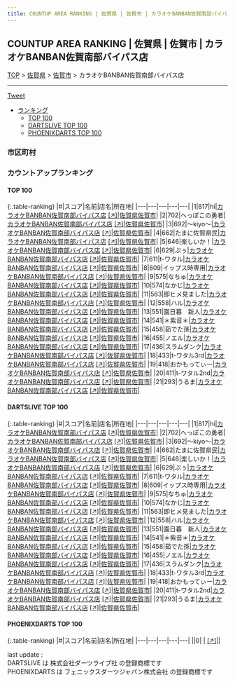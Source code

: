 ```yaml
---
title: COUNTUP AREA RANKING | 佐賀県 | 佐賀市 | カラオケBANBAN佐賀南部バイパス店
---
```

## COUNTUP AREA RANKING | 佐賀県 | 佐賀市 | カラオケBANBAN佐賀南部バイパス店

[TOP](/darts/rank/) > [佐賀県](/darts/rank/佐賀県/) > [佐賀市](/darts/rank/佐賀県/佐賀市/) > カラオケBANBAN佐賀南部バイパス店

___

<a href="https://twitter.com/share?ref_src=twsrc%5Etfw" data-text="COUNTUP AREA RANKING | 佐賀県佐賀市カラオケBANBAN佐賀南部バイパス店" class="twitter-share-button" data-hashtags="DARTSLIVE,PHOENIXDARTS,darts,ダーツ" data-show-count="false">Tweet</a>

* [ランキング](#カウントアップランキング)
    * [TOP 100](#top-100)
    * [DARTSLIVE TOP 100](#dartslive-top-100)
    * [PHOENIXDARTS TOP 100](#phoenixdarts-top-100)

### 市区町村

<ul>

</ul>

### カウントアップランキング

#### TOP 100



{:.table-ranking}
|#|スコア|名前|店名|所在地|
|---|---|---|---|---|
|1|817|<span class="rank-name-dl">hi</span>|<a href="/darts/rank/shops/2acb85d590d20e930d9b047a20a7ba1e.html">カラオケBANBAN佐賀南部バイパス店</a> <a href="https://search.dartslive.com/jp/shop/2acb85d590d20e930d9b047a20a7ba1e">[↗]</a>|<a href="/darts/rank/佐賀県/佐賀市">佐賀県佐賀市</a>|
|2|702|<span class="rank-name-dl">へっぽこの勇者</span>|<a href="/darts/rank/shops/2acb85d590d20e930d9b047a20a7ba1e.html">カラオケBANBAN佐賀南部バイパス店</a> <a href="https://search.dartslive.com/jp/shop/2acb85d590d20e930d9b047a20a7ba1e">[↗]</a>|<a href="/darts/rank/佐賀県/佐賀市">佐賀県佐賀市</a>|
|3|692|<span class="rank-name-dl">〜kiyo〜</span>|<a href="/darts/rank/shops/2acb85d590d20e930d9b047a20a7ba1e.html">カラオケBANBAN佐賀南部バイパス店</a> <a href="https://search.dartslive.com/jp/shop/2acb85d590d20e930d9b047a20a7ba1e">[↗]</a>|<a href="/darts/rank/佐賀県/佐賀市">佐賀県佐賀市</a>|
|4|662|<span class="rank-name-dl">たまに佐賀県民</span>|<a href="/darts/rank/shops/2acb85d590d20e930d9b047a20a7ba1e.html">カラオケBANBAN佐賀南部バイパス店</a> <a href="https://search.dartslive.com/jp/shop/2acb85d590d20e930d9b047a20a7ba1e">[↗]</a>|<a href="/darts/rank/佐賀県/佐賀市">佐賀県佐賀市</a>|
|5|646|<span class="rank-name-dl">楽しいか！</span>|<a href="/darts/rank/shops/2acb85d590d20e930d9b047a20a7ba1e.html">カラオケBANBAN佐賀南部バイパス店</a> <a href="https://search.dartslive.com/jp/shop/2acb85d590d20e930d9b047a20a7ba1e">[↗]</a>|<a href="/darts/rank/佐賀県/佐賀市">佐賀県佐賀市</a>|
|6|629|<span class="rank-name-dl">ぷぅ</span>|<a href="/darts/rank/shops/2acb85d590d20e930d9b047a20a7ba1e.html">カラオケBANBAN佐賀南部バイパス店</a> <a href="https://search.dartslive.com/jp/shop/2acb85d590d20e930d9b047a20a7ba1e">[↗]</a>|<a href="/darts/rank/佐賀県/佐賀市">佐賀県佐賀市</a>|
|7|611|<span class="rank-name-dl">t-ワタル</span>|<a href="/darts/rank/shops/2acb85d590d20e930d9b047a20a7ba1e.html">カラオケBANBAN佐賀南部バイパス店</a> <a href="https://search.dartslive.com/jp/shop/2acb85d590d20e930d9b047a20a7ba1e">[↗]</a>|<a href="/darts/rank/佐賀県/佐賀市">佐賀県佐賀市</a>|
|8|609|<span class="rank-name-dl">イップス時専用</span>|<a href="/darts/rank/shops/2acb85d590d20e930d9b047a20a7ba1e.html">カラオケBANBAN佐賀南部バイパス店</a> <a href="https://search.dartslive.com/jp/shop/2acb85d590d20e930d9b047a20a7ba1e">[↗]</a>|<a href="/darts/rank/佐賀県/佐賀市">佐賀県佐賀市</a>|
|9|575|<span class="rank-name-dl">なちゅ</span>|<a href="/darts/rank/shops/2acb85d590d20e930d9b047a20a7ba1e.html">カラオケBANBAN佐賀南部バイパス店</a> <a href="https://search.dartslive.com/jp/shop/2acb85d590d20e930d9b047a20a7ba1e">[↗]</a>|<a href="/darts/rank/佐賀県/佐賀市">佐賀県佐賀市</a>|
|10|574|<span class="rank-name-dl">なかじ</span>|<a href="/darts/rank/shops/2acb85d590d20e930d9b047a20a7ba1e.html">カラオケBANBAN佐賀南部バイパス店</a> <a href="https://search.dartslive.com/jp/shop/2acb85d590d20e930d9b047a20a7ba1e">[↗]</a>|<a href="/darts/rank/佐賀県/佐賀市">佐賀県佐賀市</a>|
|11|563|<span class="rank-name-dl">即ヒメ見ました</span>|<a href="/darts/rank/shops/2acb85d590d20e930d9b047a20a7ba1e.html">カラオケBANBAN佐賀南部バイパス店</a> <a href="https://search.dartslive.com/jp/shop/2acb85d590d20e930d9b047a20a7ba1e">[↗]</a>|<a href="/darts/rank/佐賀県/佐賀市">佐賀県佐賀市</a>|
|12|558|<span class="rank-name-dl">ハル</span>|<a href="/darts/rank/shops/2acb85d590d20e930d9b047a20a7ba1e.html">カラオケBANBAN佐賀南部バイパス店</a> <a href="https://search.dartslive.com/jp/shop/2acb85d590d20e930d9b047a20a7ba1e">[↗]</a>|<a href="/darts/rank/佐賀県/佐賀市">佐賀県佐賀市</a>|
|13|551|<span class="rank-name-dl">園日暮　新人</span>|<a href="/darts/rank/shops/2acb85d590d20e930d9b047a20a7ba1e.html">カラオケBANBAN佐賀南部バイパス店</a> <a href="https://search.dartslive.com/jp/shop/2acb85d590d20e930d9b047a20a7ba1e">[↗]</a>|<a href="/darts/rank/佐賀県/佐賀市">佐賀県佐賀市</a>|
|14|541|<span class="rank-name-dl">＊紫音＊</span>|<a href="/darts/rank/shops/2acb85d590d20e930d9b047a20a7ba1e.html">カラオケBANBAN佐賀南部バイパス店</a> <a href="https://search.dartslive.com/jp/shop/2acb85d590d20e930d9b047a20a7ba1e">[↗]</a>|<a href="/darts/rank/佐賀県/佐賀市">佐賀県佐賀市</a>|
|15|458|<span class="rank-name-dl">茹でた孫</span>|<a href="/darts/rank/shops/2acb85d590d20e930d9b047a20a7ba1e.html">カラオケBANBAN佐賀南部バイパス店</a> <a href="https://search.dartslive.com/jp/shop/2acb85d590d20e930d9b047a20a7ba1e">[↗]</a>|<a href="/darts/rank/佐賀県/佐賀市">佐賀県佐賀市</a>|
|16|455|<span class="rank-name-dl">ノエル</span>|<a href="/darts/rank/shops/2acb85d590d20e930d9b047a20a7ba1e.html">カラオケBANBAN佐賀南部バイパス店</a> <a href="https://search.dartslive.com/jp/shop/2acb85d590d20e930d9b047a20a7ba1e">[↗]</a>|<a href="/darts/rank/佐賀県/佐賀市">佐賀県佐賀市</a>|
|17|436|<span class="rank-name-dl">スラムダンク</span>|<a href="/darts/rank/shops/2acb85d590d20e930d9b047a20a7ba1e.html">カラオケBANBAN佐賀南部バイパス店</a> <a href="https://search.dartslive.com/jp/shop/2acb85d590d20e930d9b047a20a7ba1e">[↗]</a>|<a href="/darts/rank/佐賀県/佐賀市">佐賀県佐賀市</a>|
|18|433|<span class="rank-name-dl">t-ワタル3rd</span>|<a href="/darts/rank/shops/2acb85d590d20e930d9b047a20a7ba1e.html">カラオケBANBAN佐賀南部バイパス店</a> <a href="https://search.dartslive.com/jp/shop/2acb85d590d20e930d9b047a20a7ba1e">[↗]</a>|<a href="/darts/rank/佐賀県/佐賀市">佐賀県佐賀市</a>|
|19|418|<span class="rank-name-dl">おかもってぃー</span>|<a href="/darts/rank/shops/2acb85d590d20e930d9b047a20a7ba1e.html">カラオケBANBAN佐賀南部バイパス店</a> <a href="https://search.dartslive.com/jp/shop/2acb85d590d20e930d9b047a20a7ba1e">[↗]</a>|<a href="/darts/rank/佐賀県/佐賀市">佐賀県佐賀市</a>|
|20|411|<span class="rank-name-dl">t-ワタル2nd</span>|<a href="/darts/rank/shops/2acb85d590d20e930d9b047a20a7ba1e.html">カラオケBANBAN佐賀南部バイパス店</a> <a href="https://search.dartslive.com/jp/shop/2acb85d590d20e930d9b047a20a7ba1e">[↗]</a>|<a href="/darts/rank/佐賀県/佐賀市">佐賀県佐賀市</a>|
|21|293|<span class="rank-name-dl">うるま</span>|<a href="/darts/rank/shops/2acb85d590d20e930d9b047a20a7ba1e.html">カラオケBANBAN佐賀南部バイパス店</a> <a href="https://search.dartslive.com/jp/shop/2acb85d590d20e930d9b047a20a7ba1e">[↗]</a>|<a href="/darts/rank/佐賀県/佐賀市">佐賀県佐賀市</a>|


#### DARTSLIVE TOP 100



{:.table-ranking}
|#|スコア|名前|店名|所在地|
|---|---|---|---|---|
|1|817|<span class="rank-name-dl">hi</span>|<a href="/darts/rank/shops/2acb85d590d20e930d9b047a20a7ba1e.html">カラオケBANBAN佐賀南部バイパス店</a> <a href="https://search.dartslive.com/jp/shop/2acb85d590d20e930d9b047a20a7ba1e">[↗]</a>|<a href="/darts/rank/佐賀県/佐賀市">佐賀県佐賀市</a>|
|2|702|<span class="rank-name-dl">へっぽこの勇者</span>|<a href="/darts/rank/shops/2acb85d590d20e930d9b047a20a7ba1e.html">カラオケBANBAN佐賀南部バイパス店</a> <a href="https://search.dartslive.com/jp/shop/2acb85d590d20e930d9b047a20a7ba1e">[↗]</a>|<a href="/darts/rank/佐賀県/佐賀市">佐賀県佐賀市</a>|
|3|692|<span class="rank-name-dl">〜kiyo〜</span>|<a href="/darts/rank/shops/2acb85d590d20e930d9b047a20a7ba1e.html">カラオケBANBAN佐賀南部バイパス店</a> <a href="https://search.dartslive.com/jp/shop/2acb85d590d20e930d9b047a20a7ba1e">[↗]</a>|<a href="/darts/rank/佐賀県/佐賀市">佐賀県佐賀市</a>|
|4|662|<span class="rank-name-dl">たまに佐賀県民</span>|<a href="/darts/rank/shops/2acb85d590d20e930d9b047a20a7ba1e.html">カラオケBANBAN佐賀南部バイパス店</a> <a href="https://search.dartslive.com/jp/shop/2acb85d590d20e930d9b047a20a7ba1e">[↗]</a>|<a href="/darts/rank/佐賀県/佐賀市">佐賀県佐賀市</a>|
|5|646|<span class="rank-name-dl">楽しいか！</span>|<a href="/darts/rank/shops/2acb85d590d20e930d9b047a20a7ba1e.html">カラオケBANBAN佐賀南部バイパス店</a> <a href="https://search.dartslive.com/jp/shop/2acb85d590d20e930d9b047a20a7ba1e">[↗]</a>|<a href="/darts/rank/佐賀県/佐賀市">佐賀県佐賀市</a>|
|6|629|<span class="rank-name-dl">ぷぅ</span>|<a href="/darts/rank/shops/2acb85d590d20e930d9b047a20a7ba1e.html">カラオケBANBAN佐賀南部バイパス店</a> <a href="https://search.dartslive.com/jp/shop/2acb85d590d20e930d9b047a20a7ba1e">[↗]</a>|<a href="/darts/rank/佐賀県/佐賀市">佐賀県佐賀市</a>|
|7|611|<span class="rank-name-dl">t-ワタル</span>|<a href="/darts/rank/shops/2acb85d590d20e930d9b047a20a7ba1e.html">カラオケBANBAN佐賀南部バイパス店</a> <a href="https://search.dartslive.com/jp/shop/2acb85d590d20e930d9b047a20a7ba1e">[↗]</a>|<a href="/darts/rank/佐賀県/佐賀市">佐賀県佐賀市</a>|
|8|609|<span class="rank-name-dl">イップス時専用</span>|<a href="/darts/rank/shops/2acb85d590d20e930d9b047a20a7ba1e.html">カラオケBANBAN佐賀南部バイパス店</a> <a href="https://search.dartslive.com/jp/shop/2acb85d590d20e930d9b047a20a7ba1e">[↗]</a>|<a href="/darts/rank/佐賀県/佐賀市">佐賀県佐賀市</a>|
|9|575|<span class="rank-name-dl">なちゅ</span>|<a href="/darts/rank/shops/2acb85d590d20e930d9b047a20a7ba1e.html">カラオケBANBAN佐賀南部バイパス店</a> <a href="https://search.dartslive.com/jp/shop/2acb85d590d20e930d9b047a20a7ba1e">[↗]</a>|<a href="/darts/rank/佐賀県/佐賀市">佐賀県佐賀市</a>|
|10|574|<span class="rank-name-dl">なかじ</span>|<a href="/darts/rank/shops/2acb85d590d20e930d9b047a20a7ba1e.html">カラオケBANBAN佐賀南部バイパス店</a> <a href="https://search.dartslive.com/jp/shop/2acb85d590d20e930d9b047a20a7ba1e">[↗]</a>|<a href="/darts/rank/佐賀県/佐賀市">佐賀県佐賀市</a>|
|11|563|<span class="rank-name-dl">即ヒメ見ました</span>|<a href="/darts/rank/shops/2acb85d590d20e930d9b047a20a7ba1e.html">カラオケBANBAN佐賀南部バイパス店</a> <a href="https://search.dartslive.com/jp/shop/2acb85d590d20e930d9b047a20a7ba1e">[↗]</a>|<a href="/darts/rank/佐賀県/佐賀市">佐賀県佐賀市</a>|
|12|558|<span class="rank-name-dl">ハル</span>|<a href="/darts/rank/shops/2acb85d590d20e930d9b047a20a7ba1e.html">カラオケBANBAN佐賀南部バイパス店</a> <a href="https://search.dartslive.com/jp/shop/2acb85d590d20e930d9b047a20a7ba1e">[↗]</a>|<a href="/darts/rank/佐賀県/佐賀市">佐賀県佐賀市</a>|
|13|551|<span class="rank-name-dl">園日暮　新人</span>|<a href="/darts/rank/shops/2acb85d590d20e930d9b047a20a7ba1e.html">カラオケBANBAN佐賀南部バイパス店</a> <a href="https://search.dartslive.com/jp/shop/2acb85d590d20e930d9b047a20a7ba1e">[↗]</a>|<a href="/darts/rank/佐賀県/佐賀市">佐賀県佐賀市</a>|
|14|541|<span class="rank-name-dl">＊紫音＊</span>|<a href="/darts/rank/shops/2acb85d590d20e930d9b047a20a7ba1e.html">カラオケBANBAN佐賀南部バイパス店</a> <a href="https://search.dartslive.com/jp/shop/2acb85d590d20e930d9b047a20a7ba1e">[↗]</a>|<a href="/darts/rank/佐賀県/佐賀市">佐賀県佐賀市</a>|
|15|458|<span class="rank-name-dl">茹でた孫</span>|<a href="/darts/rank/shops/2acb85d590d20e930d9b047a20a7ba1e.html">カラオケBANBAN佐賀南部バイパス店</a> <a href="https://search.dartslive.com/jp/shop/2acb85d590d20e930d9b047a20a7ba1e">[↗]</a>|<a href="/darts/rank/佐賀県/佐賀市">佐賀県佐賀市</a>|
|16|455|<span class="rank-name-dl">ノエル</span>|<a href="/darts/rank/shops/2acb85d590d20e930d9b047a20a7ba1e.html">カラオケBANBAN佐賀南部バイパス店</a> <a href="https://search.dartslive.com/jp/shop/2acb85d590d20e930d9b047a20a7ba1e">[↗]</a>|<a href="/darts/rank/佐賀県/佐賀市">佐賀県佐賀市</a>|
|17|436|<span class="rank-name-dl">スラムダンク</span>|<a href="/darts/rank/shops/2acb85d590d20e930d9b047a20a7ba1e.html">カラオケBANBAN佐賀南部バイパス店</a> <a href="https://search.dartslive.com/jp/shop/2acb85d590d20e930d9b047a20a7ba1e">[↗]</a>|<a href="/darts/rank/佐賀県/佐賀市">佐賀県佐賀市</a>|
|18|433|<span class="rank-name-dl">t-ワタル3rd</span>|<a href="/darts/rank/shops/2acb85d590d20e930d9b047a20a7ba1e.html">カラオケBANBAN佐賀南部バイパス店</a> <a href="https://search.dartslive.com/jp/shop/2acb85d590d20e930d9b047a20a7ba1e">[↗]</a>|<a href="/darts/rank/佐賀県/佐賀市">佐賀県佐賀市</a>|
|19|418|<span class="rank-name-dl">おかもってぃー</span>|<a href="/darts/rank/shops/2acb85d590d20e930d9b047a20a7ba1e.html">カラオケBANBAN佐賀南部バイパス店</a> <a href="https://search.dartslive.com/jp/shop/2acb85d590d20e930d9b047a20a7ba1e">[↗]</a>|<a href="/darts/rank/佐賀県/佐賀市">佐賀県佐賀市</a>|
|20|411|<span class="rank-name-dl">t-ワタル2nd</span>|<a href="/darts/rank/shops/2acb85d590d20e930d9b047a20a7ba1e.html">カラオケBANBAN佐賀南部バイパス店</a> <a href="https://search.dartslive.com/jp/shop/2acb85d590d20e930d9b047a20a7ba1e">[↗]</a>|<a href="/darts/rank/佐賀県/佐賀市">佐賀県佐賀市</a>|
|21|293|<span class="rank-name-dl">うるま</span>|<a href="/darts/rank/shops/2acb85d590d20e930d9b047a20a7ba1e.html">カラオケBANBAN佐賀南部バイパス店</a> <a href="https://search.dartslive.com/jp/shop/2acb85d590d20e930d9b047a20a7ba1e">[↗]</a>|<a href="/darts/rank/佐賀県/佐賀市">佐賀県佐賀市</a>|


#### PHOENIXDARTS TOP 100



{:.table-ranking}
|#|スコア|名前|店名|所在地|
|---|---|---|---|---|
||0|<span class="rank-name-dl"> </span>|<a href="/darts/rank/shops/.html"></a> <a href="">[↗]</a>|<a href="/darts/rank//"></a>|


<div class="footer border-top border-gray-light mt-5 pt-3 text-right text-gray">
    last update : <span style="font-weight: italic" id="foot_last_modified"></span><br />
    DARTSLIVE は 株式会社ダーツライブ社 の登録商標です<br />
    PHOENIXDARTS は フェニックスダーツジャパン株式会社 の登録商標です<br />
</div>

<script src="https://cdnjs.cloudflare.com/ajax/libs/jquery.tablesorter/2.31.3/js/jquery.tablesorter.min.js" integrity="sha512-qzgd5cYSZcosqpzpn7zF2ZId8f/8CHmFKZ8j7mU4OUXTNRd5g+ZHBPsgKEwoqxCtdQvExE5LprwwPAgoicguNg==" crossorigin="anonymous" referrerpolicy="no-referrer"></script>
<link rel="stylesheet" href="https://cdnjs.cloudflare.com/ajax/libs/jquery.tablesorter/2.31.3/css/theme.default.min.css" integrity="sha512-wghhOJkjQX0Lh3NSWvNKeZ0ZpNn+SPVXX1Qyc9OCaogADktxrBiBdKGDoqVUOyhStvMBmJQ8ZdMHiR3wuEq8+w==" crossorigin="anonymous" referrerpolicy="no-referrer" />
<script>
$(function() {
    $(".table-ranking").tablesorter({sortList:[[0, 0]]});
    $("#foot_last_modified").text(formatDate(new Date(document.lastModified), 'yyyy-MM-dd HH:mm:ss'));
});
</script>

<script async src="https://platform.twitter.com/widgets.js" charset="utf-8"></script>